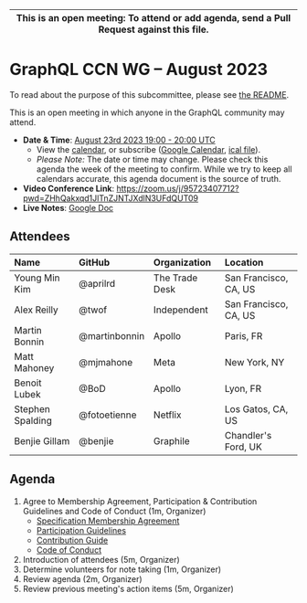 <!--

Hello! You're welcome to join our subcommittee meeting and add to the agenda
by following these three steps:

   1. Add your name to the list of attendees (in alphabetical order).

      - To respect meeting size, attendees should be relevant to the agenda.
        That means we expect most who join the meeting to participate in
        discussion. If you'd rather just watch, check out our YouTube[1].

      - Please include the organization (or project) you represent, and the
        location (including country code[2]) you expect to be located in during
        the meeting.

      - If you're willing to help take notes, add "✏️" after your name
        (eg. Ada Lovelace ✏). This is hugely helpful!

   2. If relevant, add your topic to the agenda (sorted by expected time).

      - Every agenda item has four parts: 1) the topic, 2) an expected time
        constraint, 3) who's leading the discussion, and 4) a list of any
        relevant links (RFC docs, issues, PRs, presentations, etc). Follow the
        format of existing agenda items.

      - Know what you want to get out of the agenda topic - what feedback do you
        need? What questions do you need answered? Are you looking for consensus
        or just directional feedback?

      - If your topic is a new proposal it's likely an "RFC 0"[3]. The barrier
        of entry for documenting new proposals is intentionally low, writing a
        few sentences about the problem you're trying to solve and the rough
        shape of your proposed solution is normally sufficient.

        You can create a link for this:
          - As an issue against this repo.
          - As a GitHub discussion in this repo.
          - As an RFC document into the rfcs/ folder of this repo.

   3. Review our guidelines and agree to our Spec Membership & CLA.

      - Review and understand our Spec Membership Agreement, Participation &
        Contribution Guidelines, and Code of Conduct. You'll find links to these
        in the first agenda item of every meeting.

      - If this is your first time, our bot will comment on your Pull Request
        with a link to our Spec Membership & CLA. Please follow along and agree
        before your PR is merged.

        Your organization may sign this for all of its members. To set this up,
        please ask operations@graphql.org.

PLEASE TAKE NOTE:

  - By joining this meeting you must agree to the Specification Membership
    Agreement and Code of Conduct.

  - Meetings are recorded and made available on YouTube[1], by joining you
    consent to being recorded.

[1] Youtube: https://www.youtube.com/channel/UCERcwLeheOXp_u61jEXxHMA
[2] Country codes: https://en.wikipedia.org/wiki/List_of_ISO_3166_country_codes#Current_ISO_3166_country_codes
[3] RFC stages: https://github.com/graphql/graphql-spec/blob/main/CONTRIBUTING.md#rfc-contribution-stages

-->

| This is an open meeting: To attend or add agenda, send a Pull Request against this file. |
| ---------------------------------------------------------------------------------------- |

# GraphQL CCN WG – August 2023

To read about the purpose of this subcommittee, please see
[the README](../../README.md).

This is an open meeting in which anyone in the GraphQL community may attend.

- **Date & Time**:
  [August 23rd 2023 19:00 - 20:00 UTC](https://www.timeanddate.com/worldclock/meetingdetails.html?year=2023&month=8&day=23&hour=19&min=0&sec=0&p1=224&p2=179&p3=136&p4=268&p5=367&p6=438&p7=240&iv=0)
  - View the [calendar][], or subscribe ([Google Calendar][], [ical file][]).
  - _Please Note:_ The date or time may change. Please check this agenda the
    week of the meeting to confirm. While we try to keep all calendars accurate,
    this agenda document is the source of truth.
- **Video Conference Link**: https://zoom.us/j/95723407712?pwd=ZHhQakxqd1JlTnZJNTJXdlN3UFdQUT09
- **Live Notes**:
  [Google Doc](https://docs.google.com/document/d/1IwWB_JBgqFnKVNnXph1k0j3ZTrMzYR9n8fEaxR11Fj4/edit)

[calendar]:
  https://calendar.google.com/calendar/embed?src=linuxfoundation.org_ik79t9uuj2p32i3r203dgv5mo8%40group.calendar.google.com
[google calendar]:
  https://calendar.google.com/calendar?cid=bGludXhmb3VuZGF0aW9uLm9yZ19pazc5dDl1dWoycDMyaTNyMjAzZGd2NW1vOEBncm91cC5jYWxlbmRhci5nb29nbGUuY29t
[ical file]:
  https://calendar.google.com/calendar/ical/linuxfoundation.org_ik79t9uuj2p32i3r203dgv5mo8%40group.calendar.google.com/public/basic.ics

## Attendees

<!--prettier-ignore -->
| Name               | GitHub            | Organization            | Location                 |
| :----------------- | :---------------- | :---------------------- | :----------------------- |
| Young Min Kim      | @aprilrd          | The Trade Desk          | San Francisco, CA, US    |
| Alex Reilly        | @twof             | Independent             | San Francisco, CA, US    |
| Martin Bonnin      | @martinbonnin     | Apollo                  | Paris, FR                |
| Matt Mahoney       | @mjmahone         | Meta                    | New York, NY             |
| Benoit Lubek       | @BoD              | Apollo                  | Lyon, FR                 |
| Stephen Spalding   | @fotoetienne      | Netflix                 | Los Gatos, CA, US        |
| Benjie Gillam      | @benjie           | Graphile                | Chandler's Ford, UK      |

## Agenda

1. Agree to Membership Agreement, Participation & Contribution Guidelines and
   Code of Conduct (1m, Organizer)
   - [Specification Membership Agreement](https://github.com/graphql/foundation)
   - [Participation Guidelines](https://github.com/graphql/graphql-wg#participation-guidelines)
   - [Contribution Guide](https://github.com/graphql/graphql-spec/blob/main/CONTRIBUTING.md)
   - [Code of Conduct](https://github.com/graphql/foundation/blob/master/CODE-OF-CONDUCT.md)
2. Introduction of attendees (5m, Organizer)
3. Determine volunteers for note taking (1m, Organizer)
4. Review agenda (2m, Organizer)
5. Review previous meeting's action items (5m, Organizer)

